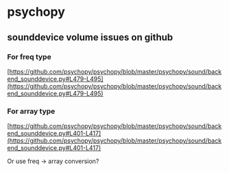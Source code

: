 # psychopy

## sounddevice volume issues on github

### For freq type
[https://github.com/psychopy/psychopy/blob/master/psychopy/sound/backend_sounddevice.py#L479-L495](https://github.com/psychopy/psychopy/blob/master/psychopy/sound/backend_sounddevice.py#L479-L495)

### For array type
[https://github.com/psychopy/psychopy/blob/master/psychopy/sound/backend_sounddevice.py#L401-L417](https://github.com/psychopy/psychopy/blob/master/psychopy/sound/backend_sounddevice.py#L401-L417)

Or use freq -> array conversion?